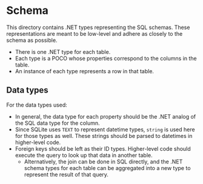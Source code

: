 # Schema

This directory contains .NET types representing the SQL schemas.
These representations are meant to be low-level and adhere as closely to the schema as possible.
* There is one .NET type for each table.
* Each type is a POCO whose properties correspond to the columns in the table.
* An instance of each type represents a row in that table.

## Data types

For the data types used:
* In general, the data type for each property should be the .NET analog of the SQL data type for the column.
* Since SQLite uses `TEXT` to represent datetime types, `string` is used here for those types as well. These strings should be parsed to datetimes in higher-level code.
* Foreign keys should be left as their ID types. Higher-level code should execute the query to look up that data in another table.
    - Alternatively, the join can be done in SQL directly, and the .NET schema types for each table can be aggregated into a new type to represent the result of that query.
